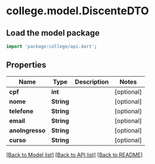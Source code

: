 # college.model.DiscenteDTO

## Load the model package
```dart
import 'package:college/api.dart';
```

## Properties
Name | Type | Description | Notes
------------ | ------------- | ------------- | -------------
**cpf** | **int** |  | [optional] 
**nome** | **String** |  | [optional] 
**telefone** | **String** |  | [optional] 
**email** | **String** |  | [optional] 
**anoIngresso** | **String** |  | [optional] 
**curso** | **String** |  | [optional] 

[[Back to Model list]](../README.md#documentation-for-models) [[Back to API list]](../README.md#documentation-for-api-endpoints) [[Back to README]](../README.md)


